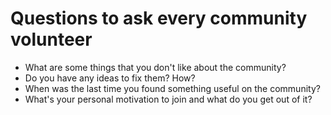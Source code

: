 # Questions to ask every community volunteer



- What are some things that you don't like about the community?
- Do you have any ideas to fix them? How?
- When was the last time you found something useful on the community?
- What's your personal motivation to join and what do you get out of it?
